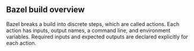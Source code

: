 ## Bazel build overview

Bazel breaks a build into discrete steps, which are called actions. Each action has inputs, output names, a command line, and environment variables. Required inputs and expected outputs are declared explicitly for each action.


<!--stackedit_data:
eyJoaXN0b3J5IjpbLTE3MjUwOTE0ODFdfQ==
-->